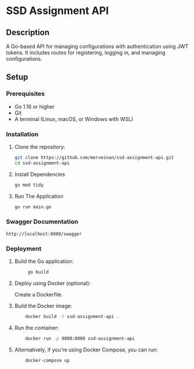 # SSD Assignment API

## Description
A Go-based API for managing configurations with authentication using JWT tokens. It includes routes for registering, logging in, and managing configurations.

## Setup

### Prerequisites
- Go 1.16 or higher
- Git
- A terminal (Linux, macOS, or Windows with WSL)

### Installation

1. Clone the repository:
   ```bash
   git clone https://github.com/merveinan/ssd-assignment-api.git
   cd ssd-assignment-api

2. Install Dependencies
    ```bash
    go mod tidy

3. Run The Application
    ```bash
    go run main.go

### Swagger Documentation
    http://localhost:8000/swagger
    
### Deployment

1. Build the Go application:
   ```bash
        go build

2. Deploy using Docker (optional):

    Create a Dockerfile.

3. Build the Docker image:

    ```bash
        docker build -t ssd-assignment-api .

4. Run the container:

    ```bash
        docker run -p 8000:8000 ssd-assignment-api

5. Alternatively, if you're using Docker Compose, you can run:
    
    ```bash
        docker-compose up
    